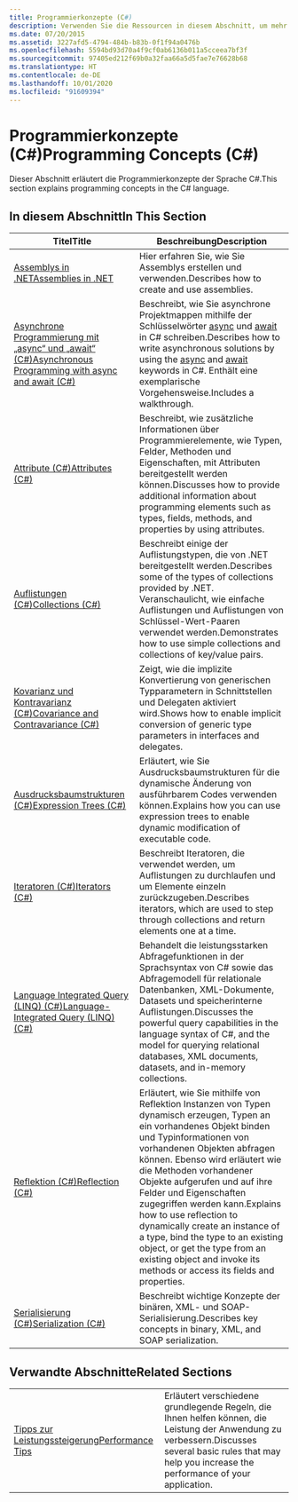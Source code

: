 ```yaml
---
title: Programmierkonzepte (C#)
description: Verwenden Sie die Ressourcen in diesem Abschnitt, um mehr über Programmierkonzepte in der Sprache C# zu erfahren, einschließlich der objektorientierten Programmierung.
ms.date: 07/20/2015
ms.assetid: 3227afd5-4794-484b-b83b-0f1f94a0476b
ms.openlocfilehash: 5594bd93d70a4f9cf0ab6136b011a5cceea7bf3f
ms.sourcegitcommit: 97405ed212f69b0a32faa66a5d5fae7e76628b68
ms.translationtype: HT
ms.contentlocale: de-DE
ms.lasthandoff: 10/01/2020
ms.locfileid: "91609394"
---
```

# <a name="programming-concepts-c"></a><span data-ttu-id="bef99-103">Programmierkonzepte (C#)</span><span class="sxs-lookup"><span data-stu-id="bef99-103">Programming Concepts (C#)</span></span>

<span data-ttu-id="bef99-104">Dieser Abschnitt erläutert die Programmierkonzepte der Sprache C#.</span><span class="sxs-lookup"><span data-stu-id="bef99-104">This section explains programming concepts in the C# language.</span></span>  
  
## <a name="in-this-section"></a><span data-ttu-id="bef99-105">In diesem Abschnitt</span><span class="sxs-lookup"><span data-stu-id="bef99-105">In This Section</span></span>  
  
|<span data-ttu-id="bef99-106">Titel</span><span class="sxs-lookup"><span data-stu-id="bef99-106">Title</span></span>|<span data-ttu-id="bef99-107">Beschreibung</span><span class="sxs-lookup"><span data-stu-id="bef99-107">Description</span></span>|  
|-----------|-----------------|  
|[<span data-ttu-id="bef99-108">Assemblys in .NET</span><span class="sxs-lookup"><span data-stu-id="bef99-108">Assemblies in .NET</span></span>](../../../standard/assembly/index.md)|<span data-ttu-id="bef99-109">Hier erfahren Sie, wie Sie Assemblys erstellen und verwenden.</span><span class="sxs-lookup"><span data-stu-id="bef99-109">Describes how to create and use assemblies.</span></span>|  
|[<span data-ttu-id="bef99-110">Asynchrone Programmierung mit „async“ und „await“ (C#)</span><span class="sxs-lookup"><span data-stu-id="bef99-110">Asynchronous Programming with async and await (C#)</span></span>](./async/index.md)|<span data-ttu-id="bef99-111">Beschreibt, wie Sie asynchrone Projektmappen mithilfe der Schlüsselwörter [async](../../language-reference/keywords/async.md) und [await](../../language-reference/operators/await.md) in C# schreiben.</span><span class="sxs-lookup"><span data-stu-id="bef99-111">Describes how to write asynchronous solutions by using the [async](../../language-reference/keywords/async.md) and [await](../../language-reference/operators/await.md) keywords in C#.</span></span> <span data-ttu-id="bef99-112">Enthält eine exemplarische Vorgehensweise.</span><span class="sxs-lookup"><span data-stu-id="bef99-112">Includes a walkthrough.</span></span>|  
|[<span data-ttu-id="bef99-113">Attribute (C#)</span><span class="sxs-lookup"><span data-stu-id="bef99-113">Attributes (C#)</span></span>](./attributes/index.md)|<span data-ttu-id="bef99-114">Beschreibt, wie zusätzliche Informationen über Programmierelemente, wie Typen, Felder, Methoden und Eigenschaften, mit Attributen bereitgestellt werden können.</span><span class="sxs-lookup"><span data-stu-id="bef99-114">Discusses how to provide additional information about programming elements such as types, fields, methods, and properties by using attributes.</span></span>|  
|[<span data-ttu-id="bef99-115">Auflistungen (C#)</span><span class="sxs-lookup"><span data-stu-id="bef99-115">Collections (C#)</span></span>](./collections.md)|<span data-ttu-id="bef99-116">Beschreibt einige der Auflistungstypen, die von .NET bereitgestellt werden.</span><span class="sxs-lookup"><span data-stu-id="bef99-116">Describes some of the types of collections provided by .NET.</span></span> <span data-ttu-id="bef99-117">Veranschaulicht, wie einfache Auflistungen und Auflistungen von Schlüssel-Wert-Paaren verwendet werden.</span><span class="sxs-lookup"><span data-stu-id="bef99-117">Demonstrates how to use simple collections and collections of key/value pairs.</span></span>|  
|[<span data-ttu-id="bef99-118">Kovarianz und Kontravarianz (C#)</span><span class="sxs-lookup"><span data-stu-id="bef99-118">Covariance and Contravariance (C#)</span></span>](./covariance-contravariance/index.md)|<span data-ttu-id="bef99-119">Zeigt, wie die implizite Konvertierung von generischen Typparametern in Schnittstellen und Delegaten aktiviert wird.</span><span class="sxs-lookup"><span data-stu-id="bef99-119">Shows how to enable implicit conversion of generic type parameters in interfaces and delegates.</span></span>|  
|[<span data-ttu-id="bef99-120">Ausdrucksbaumstrukturen (C#)</span><span class="sxs-lookup"><span data-stu-id="bef99-120">Expression Trees (C#)</span></span>](./expression-trees/index.md)|<span data-ttu-id="bef99-121">Erläutert, wie Sie Ausdrucksbaumstrukturen für die dynamische Änderung von ausführbarem Codes verwenden können.</span><span class="sxs-lookup"><span data-stu-id="bef99-121">Explains how you can use expression trees to enable dynamic modification of executable code.</span></span>|  
|[<span data-ttu-id="bef99-122">Iteratoren (C#)</span><span class="sxs-lookup"><span data-stu-id="bef99-122">Iterators (C#)</span></span>](./iterators.md)|<span data-ttu-id="bef99-123">Beschreibt Iteratoren, die verwendet werden, um Auflistungen zu durchlaufen und um Elemente einzeln zurückzugeben.</span><span class="sxs-lookup"><span data-stu-id="bef99-123">Describes iterators, which are used to step through collections and return elements one at a time.</span></span>|  
|[<span data-ttu-id="bef99-124">Language Integrated Query (LINQ) (C#)</span><span class="sxs-lookup"><span data-stu-id="bef99-124">Language-Integrated Query (LINQ) (C#)</span></span>](./linq/index.md)|<span data-ttu-id="bef99-125">Behandelt die leistungsstarken Abfragefunktionen in der Sprachsyntax von C# sowie das Abfragemodell für relationale Datenbanken, XML-Dokumente, Datasets und speicherinterne Auflistungen.</span><span class="sxs-lookup"><span data-stu-id="bef99-125">Discusses the powerful query capabilities in the language syntax of C#, and the model for querying relational databases, XML documents, datasets, and in-memory collections.</span></span>|  
|[<span data-ttu-id="bef99-126">Reflektion (C#)</span><span class="sxs-lookup"><span data-stu-id="bef99-126">Reflection (C#)</span></span>](./reflection.md)|<span data-ttu-id="bef99-127">Erläutert, wie Sie mithilfe von Reflektion Instanzen von Typen dynamisch erzeugen, Typen an ein vorhandenes Objekt binden und Typinformationen von vorhandenen Objekten abfragen können. Ebenso wird erläutert wie die Methoden vorhandener Objekte aufgerufen und auf ihre Felder und Eigenschaften zugegriffen werden kann.</span><span class="sxs-lookup"><span data-stu-id="bef99-127">Explains how to use reflection to dynamically create an instance of a type, bind the type to an existing object, or get the type from an existing object and invoke its methods or access its fields and properties.</span></span>|  
|[<span data-ttu-id="bef99-128">Serialisierung (C#)</span><span class="sxs-lookup"><span data-stu-id="bef99-128">Serialization (C#)</span></span>](./serialization/index.md)|<span data-ttu-id="bef99-129">Beschreibt wichtige Konzepte der binären, XML- und SOAP-Serialisierung.</span><span class="sxs-lookup"><span data-stu-id="bef99-129">Describes key concepts in binary, XML, and SOAP serialization.</span></span>|  
  
## <a name="related-sections"></a><span data-ttu-id="bef99-130">Verwandte Abschnitte</span><span class="sxs-lookup"><span data-stu-id="bef99-130">Related Sections</span></span>  
  
|||  
|---|---|  
|[<span data-ttu-id="bef99-131">Tipps zur Leistungssteigerung</span><span class="sxs-lookup"><span data-stu-id="bef99-131">Performance Tips</span></span>](../../../framework/performance/performance-tips.md) | <span data-ttu-id="bef99-132">Erläutert verschiedene grundlegende Regeln, die Ihnen helfen können, die Leistung der Anwendung zu verbessern.</span><span class="sxs-lookup"><span data-stu-id="bef99-132">Discusses several basic rules that may help you increase the performance of your application.</span></span>|

